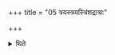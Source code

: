 +++
title = "05 त्रयस्त्रयस्त्रिंशद्रात्राः"

+++

<details><summary>थिते</summary>

5. (There are) three thirty-three-day-sacrificial-sessions. 
</details>
